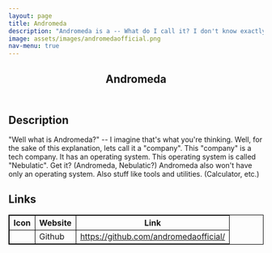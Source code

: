 ```yaml
---
layout: page
title: Andromeda
description: "Andromeda is a -- What do I call it? I don't know exactly yet. Right now Andromeda is a group of two people: SnurfTech (me) and gitventurer"
image: assets/images/andromedaofficial.png
nav-menu: true
---
```

<!-- Main -->
<div id="main" class="alt">

<!-- One -->
<section id="one">
	<div class="inner">
		<header class="major">
			<h1>Andromeda</h1>
		</header>

<!-- Content -->
<h2>Description</h2>

<p>"Well what is Andromeda?" -- I imagine that's what you're thinking. Well, for the sake of this explanation, lets call it a "company". This "company" is a tech company. It has an operating system. This operating system is called "Nebulatic". Get it? (Andromeda, Nebulatic?) Andromeda also won't have only an operating system. Also stuff like tools and utilities. (Calculator, etc.)</p>

<h2>Links</h2>

<table style="border-collapse: collapse; border: 1px solid black;">
  <tr>
	<th style="border: 1px solid black;">Icon</th>
    <th style="border: 1px solid black;">Website</th>
    <th style="border: 1px solid black;">Link</th>
  </tr>
  <tr>
	<td style="border: 1px solid black;"><span class="fab fa-github"></span></td>
    <td style="border: 1px solid black;">Github</td>
    <td style="border: 1px solid black;"><a href="https://github.com/andromedaofficial/">https://github.com/andromedaofficial/</a></td>
  </tr>
</table>

</div>
</section>
